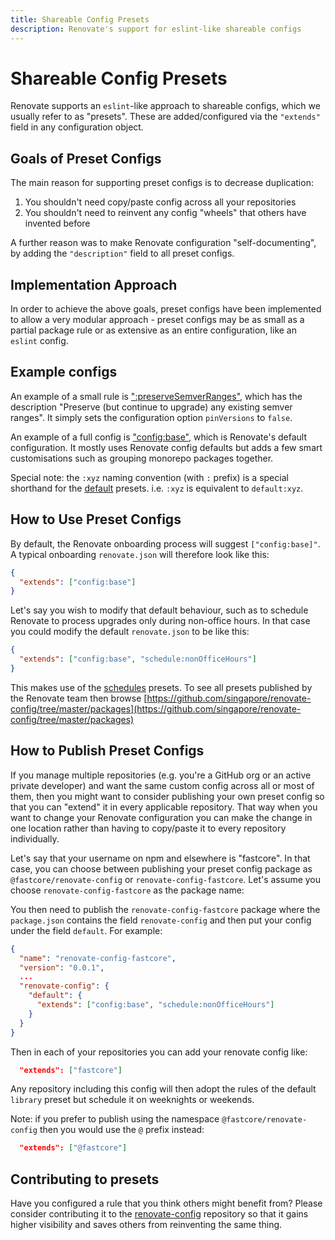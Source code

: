 ```yaml
---
title: Shareable Config Presets
description: Renovate's support for eslint-like shareable configs
---
```


# Shareable Config Presets

Renovate supports an `eslint`-like approach to shareable configs, which we usually refer to as "presets". These are added/configured via the `"extends"` field in any configuration object.

## Goals of Preset Configs

The main reason for supporting preset configs is to decrease duplication:

1.  You shouldn't need copy/paste config across all your repositories
2.  You shouldn't need to reinvent any config "wheels" that others have invented before

A further reason was to make Renovate configuration "self-documenting", by adding the `"description"` field to all preset configs.

## Implementation Approach

In order to achieve the above goals, preset configs have been implemented to allow a very modular approach - preset configs may be as small as a partial package rule or as extensive as an entire configuration, like an `eslint` config.

## Example configs

An example of a small rule is [":preserveSemverRanges"](https://github.com/singapore/renovate-config/blob/ad65548cd1612ce1d93b2139df7d0f53b3350c3a/packages/renovate-config-default/package.json#L32-L35), which has the description "Preserve (but continue to upgrade) any existing semver ranges". It simply sets the configuration option `pinVersions` to `false`.

An example of a full config is ["config:base"](https://github.com/singapore/renovate-config/blob/master/packages/renovate-config-config/package.json#L16-L32), which is Renovate's default configuration. It mostly uses Renovate config defaults but adds a few smart customisations such as grouping monorepo packages together.

Special note: the `:xyz` naming convention (with `:` prefix) is a special shorthand for the [default](https://github.com/singapore/renovate-config/tree/master/packages/renovate-config-default) presets. i.e. `:xyz` is equivalent to `default:xyz`.

## How to Use Preset Configs

By default, the Renovate onboarding process will suggest `["config:base]"`. A typical onboarding `renovate.json` will therefore look like this:

```json
{
  "extends": ["config:base"]
}
```

Let's say you wish to modify that default behaviour, such as to schedule Renovate to process upgrades only during non-office hours. In that case you could modify the default `renovate.json` to be like this:

```json
{
  "extends": ["config:base", "schedule:nonOfficeHours"]
}
```

This makes use of the [schedules](https://github.com/singapore/renovate-config/blob/master/packages/renovate-config-schedule/package.json) presets. To see all presets published by the Renovate team then browse [https://github.com/singapore/renovate-config/tree/master/packages](https://github.com/singapore/renovate-config/tree/master/packages)

## How to Publish Preset Configs

If you manage multiple repositories (e.g. you're a GitHub org or an active private developer) and want the same custom config across all or most of them, then you might want to consider publishing your own preset config so that you can "extend" it in every applicable repository. That way when you want to change your Renovate configuration you can make the change in one location rather than having to copy/paste it to every repository individually.

Let's say that your username on npm and elsewhere is "fastcore". In that case, you can choose between publishing your preset config package as `@fastcore/renovate-config` or `renovate-config-fastcore`. Let's assume you choose `renovate-config-fastcore` as the package name:

You then need to publish the `renovate-config-fastcore` package where the `package.json` contains the field `renovate-config` and then put your config under the field `default`. For example:

```json
{
  "name": "renovate-config-fastcore",
  "version": "0.0.1",
  ...
  "renovate-config": {
    "default": {
      "extends": ["config:base", "schedule:nonOfficeHours"]  
    }
  }
}
```

Then in each of your repositories you can add your renovate config like:

```json
  "extends": ["fastcore"]
```

Any repository including this config will then adopt the rules of the default `library` preset but schedule it on weeknights or weekends.

Note: if you prefer to publish using the namespace `@fastcore/renovate-config` then you would use the `@` prefix instead:

```json
  "extends": ["@fastcore"]
```

## Contributing to presets

Have you configured a rule that you think others might benefit from? Please consider contributing it to the [renovate-config](https://github.com/singapore/renovate-config) repository so that it gains higher visibility and saves others from reinventing the same thing.
